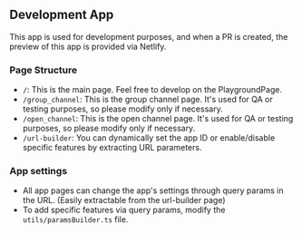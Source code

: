 ## Development App

This app is used for development purposes, and when a PR is created, the preview of this app is provided via Netlify.

### Page Structure

- `/`: This is the main page. Feel free to develop on the PlaygroundPage.
- `/group_channel`: This is the group channel page. It's used for QA or testing purposes, so please modify only if necessary.
- `/open_channel`: This is the open channel page. It's used for QA or testing purposes, so please modify only if necessary.
- `/url-builder`: You can dynamically set the app ID or enable/disable specific features by extracting URL parameters.

### App settings
- All app pages can change the app's settings through query params in the URL. (Easily extractable from the url-builder page)
- To add specific features via query params, modify the `utils/paramsBuilder.ts` file.
